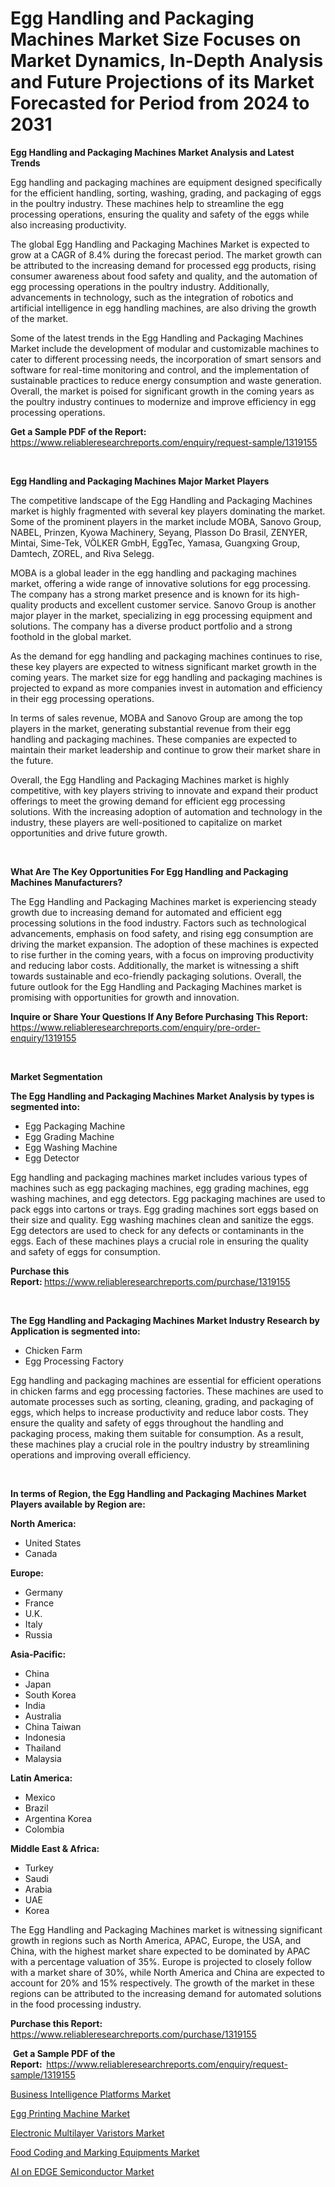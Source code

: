 <p><h1>Egg Handling and Packaging Machines Market Size Focuses on Market Dynamics, In-Depth Analysis and Future Projections of its Market Forecasted for Period from 2024 to 2031</h1></p><p><strong>Egg Handling and Packaging Machines Market Analysis and Latest Trends</strong></p>
<p><p>Egg handling and packaging machines are equipment designed specifically for the efficient handling, sorting, washing, grading, and packaging of eggs in the poultry industry. These machines help to streamline the egg processing operations, ensuring the quality and safety of the eggs while also increasing productivity.</p><p>The global Egg Handling and Packaging Machines Market is expected to grow at a CAGR of 8.4% during the forecast period. The market growth can be attributed to the increasing demand for processed egg products, rising consumer awareness about food safety and quality, and the automation of egg processing operations in the poultry industry. Additionally, advancements in technology, such as the integration of robotics and artificial intelligence in egg handling machines, are also driving the growth of the market.</p><p>Some of the latest trends in the Egg Handling and Packaging Machines Market include the development of modular and customizable machines to cater to different processing needs, the incorporation of smart sensors and software for real-time monitoring and control, and the implementation of sustainable practices to reduce energy consumption and waste generation. Overall, the market is poised for significant growth in the coming years as the poultry industry continues to modernize and improve efficiency in egg processing operations.</p></p>
<p><strong>Get a Sample PDF of the Report:&nbsp;</strong> <a href="https://www.reliableresearchreports.com/enquiry/request-sample/1319155">https://www.reliableresearchreports.com/enquiry/request-sample/1319155</a></p>
<p>&nbsp;</p>
<p><strong>Egg Handling and Packaging Machines Major Market Players</strong></p>
<p><p>The competitive landscape of the Egg Handling and Packaging Machines market is highly fragmented with several key players dominating the market. Some of the prominent players in the market include MOBA, Sanovo Group, NABEL, Prinzen, Kyowa Machinery, Seyang, Plasson Do Brasil, ZENYER, Mintai, Sime-Tek, VÖLKER GmbH, EggTec, Yamasa, Guangxing Group, Damtech, ZOREL, and Riva Selegg.</p><p>MOBA is a global leader in the egg handling and packaging machines market, offering a wide range of innovative solutions for egg processing. The company has a strong market presence and is known for its high-quality products and excellent customer service. Sanovo Group is another major player in the market, specializing in egg processing equipment and solutions. The company has a diverse product portfolio and a strong foothold in the global market.</p><p>As the demand for egg handling and packaging machines continues to rise, these key players are expected to witness significant market growth in the coming years. The market size for egg handling and packaging machines is projected to expand as more companies invest in automation and efficiency in their egg processing operations.</p><p>In terms of sales revenue, MOBA and Sanovo Group are among the top players in the market, generating substantial revenue from their egg handling and packaging machines. These companies are expected to maintain their market leadership and continue to grow their market share in the future.</p><p>Overall, the Egg Handling and Packaging Machines market is highly competitive, with key players striving to innovate and expand their product offerings to meet the growing demand for efficient egg processing solutions. With the increasing adoption of automation and technology in the industry, these players are well-positioned to capitalize on market opportunities and drive future growth.</p></p>
<p>&nbsp;</p>
<p><strong>What Are The Key Opportunities For Egg Handling and Packaging Machines Manufacturers?</strong></p>
<p><p>The Egg Handling and Packaging Machines market is experiencing steady growth due to increasing demand for automated and efficient egg processing solutions in the food industry. Factors such as technological advancements, emphasis on food safety, and rising egg consumption are driving the market expansion. The adoption of these machines is expected to rise further in the coming years, with a focus on improving productivity and reducing labor costs. Additionally, the market is witnessing a shift towards sustainable and eco-friendly packaging solutions. Overall, the future outlook for the Egg Handling and Packaging Machines market is promising with opportunities for growth and innovation.</p></p>
<p><strong>Inquire or Share Your Questions If Any Before Purchasing This Report:</strong> <a href="https://www.reliableresearchreports.com/enquiry/pre-order-enquiry/1319155">https://www.reliableresearchreports.com/enquiry/pre-order-enquiry/1319155</a></p>
<p>&nbsp;</p>
<p><strong>Market Segmentation</strong></p>
<p><strong>The Egg Handling and Packaging Machines Market Analysis by types is segmented into:</strong></p>
<p><ul><li>Egg Packaging Machine</li><li>Egg Grading Machine</li><li>Egg Washing Machine</li><li>Egg Detector</li></ul></p>
<p><p>Egg handling and packaging machines market includes various types of machines such as egg packaging machines, egg grading machines, egg washing machines, and egg detectors. Egg packaging machines are used to pack eggs into cartons or trays. Egg grading machines sort eggs based on their size and quality. Egg washing machines clean and sanitize the eggs. Egg detectors are used to check for any defects or contaminants in the eggs. Each of these machines plays a crucial role in ensuring the quality and safety of eggs for consumption.</p></p>
<p><strong>Purchase this Report:&nbsp;</strong><a href="https://www.reliableresearchreports.com/purchase/1319155">https://www.reliableresearchreports.com/purchase/1319155</a></p>
<p>&nbsp;</p>
<p><strong>The Egg Handling and Packaging Machines Market Industry Research by Application is segmented into:</strong></p>
<p><ul><li>Chicken Farm</li><li>Egg Processing Factory</li></ul></p>
<p><p>Egg handling and packaging machines are essential for efficient operations in chicken farms and egg processing factories. These machines are used to automate processes such as sorting, cleaning, grading, and packaging of eggs, which helps to increase productivity and reduce labor costs. They ensure the quality and safety of eggs throughout the handling and packaging process, making them suitable for consumption. As a result, these machines play a crucial role in the poultry industry by streamlining operations and improving overall efficiency.</p></p>
<p>&nbsp;</p>
<p><strong>In terms of Region, the Egg Handling and Packaging Machines Market Players available by Region are:</strong></p>
<p>
    <p> <strong> North America: </strong>
        <ul>
            <li>United States</li>
            <li>Canada</li>
        </ul>
        </p> 
    <p> <strong> Europe: </strong>
        <ul>
            <li>Germany</li>
            <li>France</li>
            <li>U.K.</li>
            <li>Italy</li>
            <li>Russia</li>
        </ul>
        </p> 
    <p> <strong> Asia-Pacific: </strong>
        <ul>
            <li>China</li>
            <li>Japan</li>
            <li>South Korea</li>
            <li>India</li>
            <li>Australia</li>
            <li>China Taiwan</li>
            <li>Indonesia</li>
            <li>Thailand</li>
            <li>Malaysia</li>
        </ul>
        </p> 
    <p> <strong> Latin America: </strong>
        <ul>
            <li>Mexico</li>
            <li>Brazil</li>
            <li>Argentina Korea</li>
            <li>Colombia</li>
        </ul>
        </p> 
    <p> <strong> Middle East & Africa: </strong>
        <ul>
            <li>Turkey</li>
            <li>Saudi</li>
            <li>Arabia</li>
            <li>UAE</li>
            <li>Korea</li>
        </ul>
    </p>
    </p>
<p><p>The Egg Handling and Packaging Machines market is witnessing significant growth in regions such as North America, APAC, Europe, the USA, and China, with the highest market share expected to be dominated by APAC with a percentage valuation of 35%. Europe is projected to closely follow with a market share of 30%, while North America and China are expected to account for 20% and 15% respectively. The growth of the market in these regions can be attributed to the increasing demand for automated solutions in the food processing industry.</p></p>
<p><strong>Purchase this Report: </strong><a href="https://www.reliableresearchreports.com/purchase/1319155">https://www.reliableresearchreports.com/purchase/1319155</a></p>
<p>&nbsp;<strong>Get a Sample PDF of the Report:&nbsp;&nbsp;</strong><a href="https://www.reliableresearchreports.com/enquiry/request-sample/1319155">https://www.reliableresearchreports.com/enquiry/request-sample/1319155</a></p>
<p><strong></strong></p>
<p><p><a href="https://extreme-scabiosa-c81.notion.site/Business-Intelligence-Platforms-Market-Size-Evaluating-its-Market-Trends-Growth-and-Projections-2-70ab6d9060bb43bfb9b822ab12e7f263">Business Intelligence Platforms Market</a></p><p><a href="https://carnation-joke-41f.notion.site/Insights-into-Egg-Printing-Machine-Market-Size-Analysing-Market-Share-Trends-and-Growth-from-2024-fcdf9442793f4c5092b62ab8b970be85">Egg Printing Machine Market</a></p><p><a href="https://view.publitas.com/reportprime-1/electronic-multilayer-varistors-market-size-global-industry-overview-market-segmentation-and-forecast-2024-to-2031/">Electronic Multilayer Varistors Market</a></p><p><a href="https://adventurous-uranium-ef9.notion.site/Food-Coding-and-Marking-Equipments-Market-Size-Focuses-on-Market-Dynamics-In-Depth-Analysis-and-Fut-20a7204e72e44116ae68ddf3a1c167d8">Food Coding and Marking Equipments Market</a></p><p><a href="https://view.publitas.com/reportprime-1/ai-on-edge-semiconductor-market-provides-a-comprehensive-analysis-including-a-macro-overview-of-the-market-as-well-as-micro-details-such-as-market-size-and-competitive-landscape/">AI on EDGE Semiconductor Market</a></p></p>